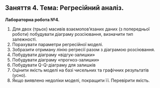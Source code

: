 ## Заняття 4.  Тема: Регресійний аналіз.

**Лабораторна робота №4.**

1. Для двох (трьох) масивів взаємопов’язаних даних (з попередньої роботи) побудувати діаграму розсіювання, визначити тип залежності. 
2. Порахувати параметри регресійної моделі.
3. Зобразити отриману лінію регресії разом з діаграмою розсіювання.
4. Побудувати діаграму «відгук-залишки»
5. Побудувати діаграму «прогноз-залишки»
6. Побудувати Q-Q-діаграму для залишків
7. Оцінити якість моделі на базі чисельних та графічних результатів (усно).
8. Якщо виявлено недоліки моделі, покращити її. Перевірити якість.
